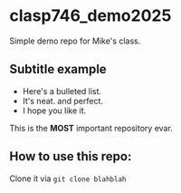 # clasp746_demo2025
Simple demo repo for Mike's class.

## Subtitle example

- Here's a bulleted list.
- It's neat. and perfect.
- I hope you like it.

This is the **MOST** important repository evar.

## How to use this repo:

Clone it via `git clone blahblah`
